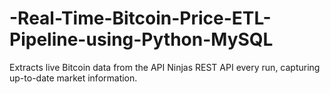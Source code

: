 # -Real-Time-Bitcoin-Price-ETL-Pipeline-using-Python-MySQL
Extracts live Bitcoin data from the API Ninjas REST API every run, capturing up-to-date market information.
